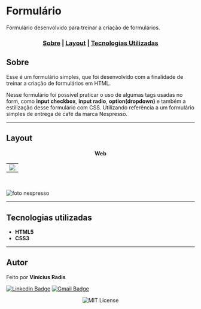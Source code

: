 # Formulário
Formulário desenvolvido para treinar a criação de formulários.


### <p align="center"> [Sobre](#sobre) | [Layout](#layout) | [Tecnologias Utilizadas](#tecnologias-utilizadas) </p>
  

## Sobre 

Esse é um formulário simples, que foi desenvolvido com a finalidade de treinar a criação de formulários em HTML.

Nesse formulário foi possível praticar o uso de algumas tags usadas no form, como **input checkbox**, **input radio**, **option(dropdown)** e também a estilização desse formulário com CSS. Utilizando referência a um formulário simples de entrega de café da marca Nespresso.


---

## Layout




#### <p align="center">Web</p>

<table align="center">
   <tr>
    <td valign="top"><img src="https://media.giphy.com/media/1bmMBS9mv7y7fnEPeT/giphy.gif"> </td>
    
   </tr>
 </table>
 <br>
 
 ![foto nespresso](https://lh3.googleusercontent.com/QI2Q0XN8WHsfCVWU7nJ8MnfcbnpavPUJqP-0SO_uWsa7Pl_5-fDyHHZzPWl9QdbTSeXAkDnGAz_CAEarOdStPAKkpbBba9nRDm0ov8WEKVykTXN2mnU1v0_QhFHNrI5kAJPfiC4cX72I6iezgVTHuTUNRqqLj9rVwL03vN7nSOlKAdL4gavBtAlp06yNL6fH9lBvqkJt1izBHxKCct9cbnhhx9vnKAVmtWprYjtaYNYirNqAdKKzqvZUkUS4iDbpphPk5CtZSblNboJX4jL1CSA0AumGHJ_riQxRXsDsh579I-FNJU23hX8pVgW6NUTP66NngtokYDbrhZz1uvOrXHHjJpaULSWKbWpjrvoqM71SlXd1_z8dyinJccJiBkTZjhNZdmHjBX6CJhXzI1HBxLNUv8f_vUOiw8ldVNmKB9S0_iWtN4261iL0R37_OBTIX7db4DqSRk1KlUj19n_oo-SMHIoxLxB85JRcIUbQm57_dCRTBV9B3Og3WWxhJBN5zGCiNHq2WJuXrolt2v4GtyGMe-9pC0WGbbH0n-gUxeYYBeJIGUR49NY34NYroOSZkm_k1boGlKUlFgGVecGi4rDBOketqSfYnQTo4frsvqGyODWrh1Ka9jMH40EvzIS3QlT-gyuu5d57DrBMKQbQjlV6bOBfuMymUDZgoIUs5uaZRf6PZWksC2LaQAQt-baFVSxC94K7NamIbKylJFjurBI=w1341-h643-no?authuser=0)


 ---

## Tecnologias utilizadas

- **HTML5**
- **CSS3**


---

## Autor

  
 Feito  por <b>Vinícius Radis</b></a>  <a href="https://github.com/Viniradis"> </a>


[![Linkedin Badge](https://img.shields.io/badge/-LinkedIn-blue?style=flat-square&logo=Linkedin&logoColor=white&link=https://www.linkedin.com/in/vinicius-radis/)](https://www.linkedin.com/in/vinicius-radis/)
[![Gmail Badge](https://img.shields.io/badge/-viniradis@gmail.com-D14836?style=flat-square&logo=Gmail&logoColor=white&link=mailto:viniradis@gmail.com)](mailto:viniradis@gmail.com)<br>


<p align="center"> <img alt="MIT License" src="https://img.shields.io/badge/license-MIT-green"> </p>

